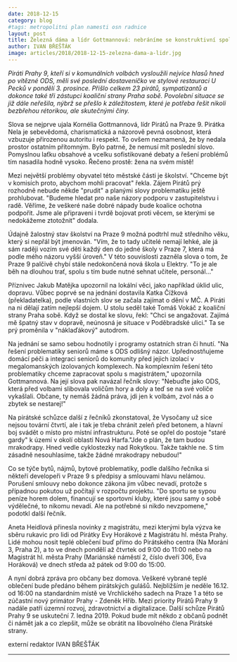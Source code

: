 ```yaml
---
date: 2018-12-15
category: blog
#tags: metropolitni plan namesti osn radnice
layout: post
title: Železná dáma a lídr Gottmannová: nebráníme se konstruktivní spolupráci s ostatními stranami na programových shodách, především co se týče školství, digitalizace a územního rozvoje
author: IVAN BŘEŠŤÁK
image: articles/2018/2018-12-15-zelezna-dama-a-lidr.jpg
---
```



*Piráti Prahy 9, kteří si v komunálních volbách vysloužili nejvíce hlasů hned po vítězné ODS, měli své poslední dostaveníčko ve stylové restauraci U Pecků v pondělí 3. prosince. Přišlo celkem 23 pirátů, sympatizantů a dokonce také tři zástupci koaliční strany Praha sobě. Povolební situace se již dále neřešila, nýbrž se přešlo k záležitostem, které je potřeba řešit nikoli bezbřehou rétorikou, ale skutečnými činy.*

Slova se nejprve ujala Kornélia Gottmannová, lídr Pirátů na Praze 9. Pirátka Nela je sebevědomá, charismatická a názorově pevná osobnost, která vzbuzuje přirozenou autoritu i respekt. To ovšem neznamená, že by nedala prostor ostatním přítomným. Bylo patrné, že nemusí mít poslední slovo. Pomyslnou laťku obsahové a vcelku sofistikované debaty a řešení problémů tím nasadila hodně vysoko. Řečeno prostě: žena na svém místě!

Mezi největší problémy obyvatel této městské části je školství. "Chceme být v komisích proto, abychom mohli pracovat" řekla. Zájem Pirátů prý rozhodně nebude někde "prudit" a planými slovy problematiku ještě prohlubovat. "Budeme hledat pro naše názory podporu v zastupitelstvu i radě. Věříme, že veškeré naše dobré nápady bude koalice ochotna podpořit. Jsme ale připraveni i tvrdě bojovat  proti věcem, se kterými se nedokážeme ztotožnit" dodala.

Údajně žalostný stav školství na Praze 9 možná podtrhl muž středního věku, který si nepřál být jmenován. "Vím, že to tady učitelé nemají lehké, ale já sám raději vozím své děti každý den do jedné školy v Praze 7, která má podle mého názoru vyšší úroveň." 
V této souvislosti zazněla slova o tom, že  Praze 9 palčivě chybí stále nedokončená nová škola u Elektry. "To je ale běh na dlouhou trať, spolu s tím bude nutné sehnat učitele, personál..." 

Příznivec Jakub Matějka upozornil na lokální věci, jako například úklid ulic, dopravu. Vůbec poprvé se na jednání dostavila Katka Čížková (překladatelka), podle vlastních slov se začala zajímat o dění v MČ. A Piráti na ni dělají zatím nejlepší dojem. U stolu seděl také Tomáš Vokáč z koaliční strany Praha sobě. Když se dostal ke slovu, řekl: "Chci se angažovat. Zajímá mě špatný stav v dopravě, neúnosná je situace v Poděbradské ulici." Ta se prý proměnila v "náklaďákový" autodrom. 

Na jednání se samo sebou hodnotily i programy ostatních stran či hnutí. "Na řešení problematiky seniorů máme s ODS odlišný názor. Upřednostňujeme domácí péči a integraci seniorů do komunity před jejich izolací v megalomanských izolovaných komplexech. Na komplexním řešení této problematiky chceme zapracovat spolu s magistrátem," upozornila Gottmannová. Na její slova pak navázal řečník slovy:  "Nebuďte jako ODS, která před volbami slibovala voličům hory a doly a teď se na své voliče vykašlali. Občane, ty nemáš žádná práva, jdi jen k volbám, zvol nás a o zbytek se nestarej!" 

Na pirátské schůzce další z řečníků zkonstatoval, že Vysočany už sice nejsou tovární čtvrtí, ale i tak je třeba chránit zeleň před betonem, a hlavní boj svádět o místo pro místní infrastrukturu. Poté se opřel do postoje "staré gardy" k území v okolí oblasti Nová Harfa."Jde o plán, že tam budou mrakodrapy. Hned vedle cyklostezky nad Rokytkou. Takže takhle ne. S tím zásadně nesouhlasíme, takže žádné mrakodrapy nebudou!" 

Co se týče bytů, nájmů, bytové problematiky, podle dalšího řečníka si někteří developeři v Praze 9 s předpisy a smlouvami hlavu nelámou. Porušení smlouvy nebo dokonce zákona jim vůbec nevadí, protože s případnou pokutou už počítají v rozpočtu projektu.
"Do sportu se sypou peníze horem dolem, financují se sportovní kluby, které jsou samy o sobě výdělečné, to nikomu nevadí. Ale na potřebné si nikdo nevzpomene," podotkl další řečník. 

Aneta Heidlová přinesla novinky z magistrátu, mezi kterými byla výzva ke sběru rukavic pro lidi od Pirátky Evy Horákové z Magistrátu hl. města Prahy. Lidé mohou nosit teplé oblečení buď přímo do Pirátského centra (Na Moráni 3, Praha 2), a to ve dnech pondělí až čtvrtek od 9:00 do 11:00 nebo na Magistrát hl. města Prahy (Mariánské náměstí 2, číslo dveří 306, Eva Horáková) ve dnech středa až pátek od 9:00 do 15:00. 

A nyní dobrá zpráva pro občany bez domova. Veškeré vybrané teplé oblečení bude předáno během pirátských gulášů. Nejbližším je neděle  16.12. od 16:00 na standardním místě ve Vrchlického sadech na Praze 1 a této se zúčastní nový primátor Prahy - Zdeněk Hřib.
Mezi priority Pirátů Prahy 9 nadále patří územní rozvoj, zdravotnictví a digitalizace. 
Další schůze Pirátů Prahy 9 se uskuteční 7. ledna 2019. Pokud bude mít někdo z občanů podnět či námět jak a co zlepšit, může se obrátit na libovolného člena Pirátské strany. 

externí redaktor
IVAN BŘEŠŤÁK


---
